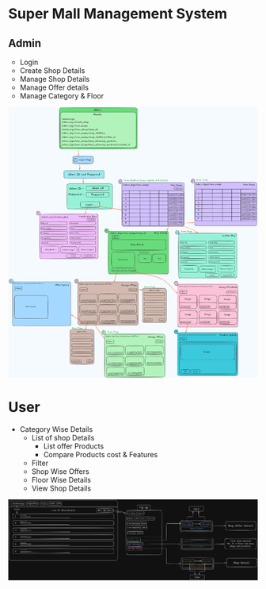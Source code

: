 # Super Mall Management System

<h2>Admin</h2>
<ul style="list-style-type: circle;">
  <li>Login</li>
  <li>Create Shop Details</li>
  <li>Manage Shop Details</li>
  <li>Manage Offer details</li>
  <li>Manage Category & Floor</li>
</ul>

![image alt](https://github.com/JakkaThirumalesh/Super-Mall-Web-App/blob/main/Admin_Design.png?raw=true)

<h1>User</h1>
  <ul>
        <li>Category Wise Details
            <ul style="list-style-type: circle;">
                <li>List of shop Details
                    <ul style="list-style-type: square;">
                        <li>List offer Products</li>
                        <li>Compare Products cost & Features</li>
                    </ul>
                </li>
                <li>Filter</li>
                <li>Shop Wise Offers</li>
                <li>Floor Wise Details</li>
                <li>View Shop Details</li>
            </ul>
        </li>
    </ul>

![image alt](https://github.com/JakkaThirumalesh/Super-Mall-Web-App/blob/main/UserModule.png?raw=true)

